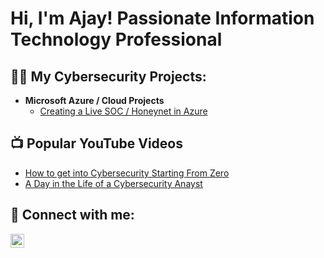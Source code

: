 <h1>Hi, I'm Ajay! Passionate Information Technology Professional</a></h1>

<h2>👨‍💻 My Cybersecurity Projects:</h2>

- <b>Microsoft Azure / Cloud Projects</b>
  - [Creating a Live SOC / Honeynet in Azure](https://github.com/AjayBery/Azure-SOC)




<h2>📺 Popular YouTube Videos</h2>

- [How to get into Cybersecurity Starting From Zero](https://www.youtube.com/watch?v=a83ASGn_V_s)
- [A Day in the Life of a Cybersecurity Anayst](https://www.youtube.com/watch?v=uHy3oM7NnoU)

<h2> 🤳 Connect with me:</h2>

[<img align="left" alt="AjayBery | LinkedIn" width="22px" src="https://cdn.jsdelivr.net/npm/simple-icons@v3/icons/linkedin.svg" />][linkedin]


[linkedin]: https://linkedin.com/in/AjayBery
